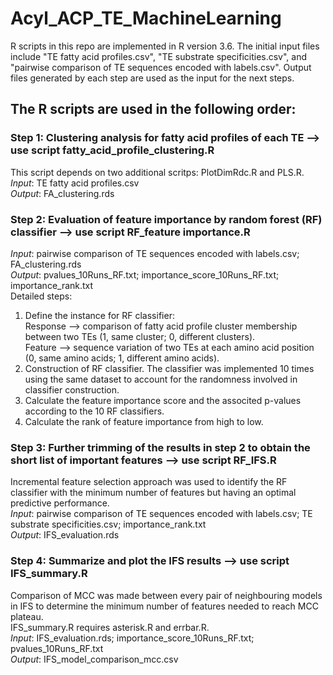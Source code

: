 # Acyl_ACP_TE_MachineLearning
R scripts in this repo are implemented in R version 3.6.
The initial input files include "TE fatty acid profiles.csv", "TE substrate specificities.csv", and "pairwise comparison of TE sequences encoded with labels.csv". Output files generated by each step are used as the input for the next steps.
## The R scripts are used in the following order:
### Step 1: Clustering analysis for fatty acid profiles of each TE --> use script fatty_acid_profile_clustering.R
This script depends on two additional scritps: PlotDimRdc.R and PLS.R.<br>
*Input*: TE fatty acid profiles.csv <br>
*Output*: FA_clustering.rds <br>
### Step 2: Evaluation of feature importance by random forest (RF) classifier --> use script RF_feature importance.R
*Input*: pairwise comparison of TE sequences encoded with labels.csv; FA_clustering.rds <br>
*Output*: pvalues_10Runs_RF.txt; importance_score_10Runs_RF.txt; importance_rank.txt <br>
Detailed steps:<br>
1. Define the instance for RF classifier:<br> Response --> comparison of fatty acid profile cluster membership between two TEs (1, same cluster; 0, different clusters).<br> Feature --> sequence variation of two TEs at each amino acid position (0, same amino acids; 1, different amino acids).
3. Construction of RF classifier. The classifier was implemented 10 times using the same dataset to account for the randomness involved in classifier construction.
4. Calculate the feature importance score and the associted p-values according to the 10 RF classifiers.
5. Calculate the rank of feature importance from high to low.

### Step 3: Further trimming of the results in step 2 to obtain the short list of important features --> use script RF_IFS.R
Incremental feature selection approach was used to identify the RF classifier with the minimum number of features but having an optimal predictive performance. <br>
*Input*: pairwise comparison of TE sequences encoded with labels.csv; TE substrate specificities.csv; importance_rank.txt <br>
*Output*: IFS_evaluation.rds<br>

### Step 4: Summarize and plot the IFS results --> use script IFS_summary.R
Comparison of MCC was made between every pair of neighbouring models in IFS to determine the minimum number of features needed to reach MCC plateau.<br>
IFS_summary.R requires asterisk.R and errbar.R.<br>
*Input*: IFS_evaluation.rds; importance_score_10Runs_RF.txt; pvalues_10Runs_RF.txt<br>
*Output*: IFS_model_comparison_mcc.csv<br>
